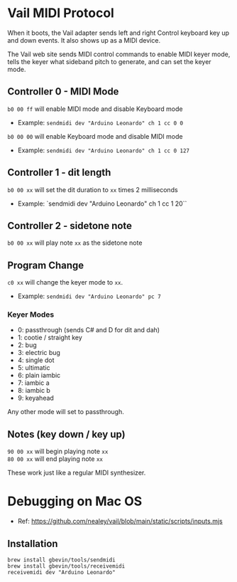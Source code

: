 # Vail MIDI Protocol

When it boots,
the Vail adapter sends left and right Control keyboard key up and down events.
It also shows up as a MIDI device.

The Vail web site sends MIDI control commands to enable MIDI keyer mode,
tells the keyer what sideband pitch to generate,
and can set the keyer mode.


## Controller 0 - MIDI Mode

`b0 00 ff` will enable MIDI mode and disable Keyboard mode
+ Example: `sendmidi dev "Arduino Leonardo" ch 1 cc 0 0`

`b0 00 00` will enable Keyboard mode and disable MIDI mode
+ Example: `sendmidi dev "Arduino Leonardo" ch 1 cc 0 127`

## Controller 1 - dit length

`b0 00 xx` will set the dit duration to `xx` times 2 milliseconds
+ Example: `sendmidi dev "Arduino Leonardo" ch 1 cc 1 20``


## Controller 2 - sidetone note

`b0 00 xx` will play note `xx` as the sidetone note


## Program Change

`c0 xx` will change the keyer mode to `xx`.

+ Example: `sendmidi dev "Arduino Leonardo" pc 7`       


### Keyer Modes

* 0: passthrough (sends C# and D for dit and dah)
* 1: cootie / straight key
* 2: bug
* 3: electric bug
* 4: single dot
* 5: ultimatic
* 6: plain iambic
* 7: iambic a
* 8: iambic b
* 9: keyahead

Any other mode will set to passthrough.


## Notes (key down / key up)

`90 00 xx` will begin playing note `xx`  
`80 00 xx` will end playing note `xx`

These work just like a regular MIDI synthesizer.


# Debugging on Mac OS

+ Ref: https://github.com/nealey/vail/blob/main/static/scripts/inputs.mjs 

## Installation

```
brew install gbevin/tools/sendmidi        
brew install gbevin/tools/receivemidi        
receivemidi dev "Arduino Leonardo"
```
